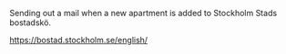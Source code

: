 Sending out a mail when a new apartment is added to Stockholm Stads bostadskö.

https://bostad.stockholm.se/english/
